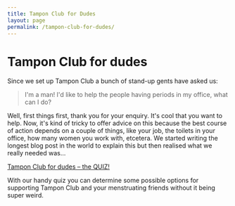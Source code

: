 ```yaml
---
title: Tampon Club for Dudes
layout: page
permalink: /tampon-club-for-dudes/
---
```

# Tampon Club for dudes

Since we set up Tampon Club a bunch of stand-up gents have asked us:

> I'm a man! I'd like to help the people having periods in my office, what can I do?

Well, first things first, thank you for your enquiry. It's cool that you want to help. Now, it's kind of tricky to offer advice on this because the best course of action depends on a couple of things, like your job, the toilets in your office, how many women you work with, etcetera. We started writing the longest blog post in the world to explain this but then realised what we really needed was...

[Tampon Club for dudes – the QUIZ!](question-1)

With our handy quiz you can determine some possible options for supporting Tampon Club and your menstruating friends without it being super weird.
